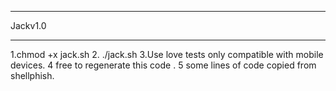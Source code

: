 *************************
Jackv1.0
**************************
1.chmod +x jack.sh
2. ./jack.sh
3.Use love tests only compatible with mobile devices.
4 free to regenerate this code .
5 some lines of code copied from shellphish.



